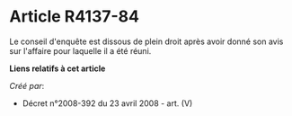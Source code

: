 # Article R4137-84

Le conseil d'enquête est dissous de plein droit après avoir donné son avis sur l'affaire pour laquelle il a été réuni.

**Liens relatifs à cet article**

_Créé par_:

  - Décret n°2008-392 du 23 avril 2008 - art. (V)
